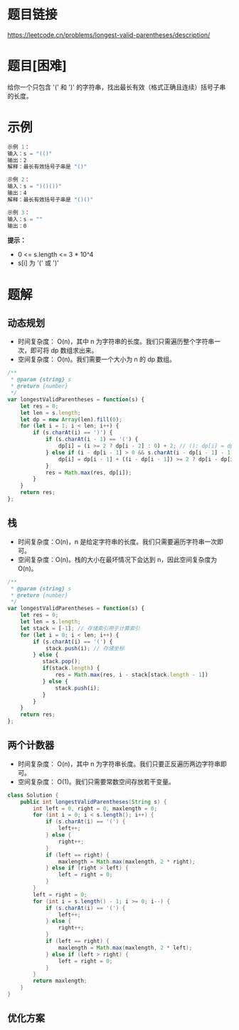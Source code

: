 
# 题目链接

https://leetcode.cn/problems/longest-valid-parentheses/description/

# 题目[困难]

给你一个只包含 '(' 和 ')' 的字符串，找出最长有效（格式正确且连续）括号子串的长度。

# 示例

```js
示例 1：
输入：s = "(()"
输出：2
解释：最长有效括号子串是 "()"

示例 2：
输入：s = ")()())"
输出：4
解释：最长有效括号子串是 "()()"

示例 3：
输入：s = ""
输出：0
```

**提示：**

- 0 <= s.length <= 3 * 10^4
- s[i] 为 '(' 或 ')'

# 题解

## 动态规划

- 时间复杂度： O(n)，其中 n 为字符串的长度。我们只需遍历整个字符串一次，即可将 dp 数组求出来。
- 空间复杂度： O(n)。我们需要一个大小为 n 的 dp 数组。

```js
/**
 * @param {string} s
 * @return {number}
 */
var longestValidParentheses = function(s) {
    let res = 0;
    let len = s.length;
    let dp = new Array(len).fill(0);
    for (let i = 1; i < len; i++) {
        if (s.charAt(i) == ')') {
            if (s.charAt(i - 1) == '(') {
                dp[i] = (i >= 2 ? dp[i - 2] : 0) + 2; // (): dp[i] = dp[i-2] + 2
            } else if (i - dp[i - 1] > 0 && s.charAt(i - dp[i - 1] - 1) == '(') {
                dp[i] = dp[i - 1] + ((i - dp[i - 1]) >= 2 ? dp[i - dp[i - 1] - 2] : 0) + 2;
            }
            res = Math.max(res, dp[i]);
        }
    }
    return res;
};
```

## 栈

- 时间复杂度：O(n)，n 是给定字符串的长度。我们只需要遍历字符串一次即可。
- 空间复杂度：O(n)。栈的大小在最坏情况下会达到 n，因此空间复杂度为 O(n)。

```js
/**
 * @param {string} s
 * @return {number}
 */
var longestValidParentheses = function(s) {
    let res = 0;
    let len = s.length;
    let stack = [-1]; // 存储索引用于计算索引
    for (let i = 0; i < len; i++) {
        if (s.charAt(i) == '(') {
            stack.push(i); // 存储坐标
        } else {
           stack.pop();
           if(stack.length) {
               res = Math.max(res, i - stack[stack.length - 1])
           } else {
               stack.push(i);
           }
        }
    }
    return res;
};
```

## 两个计数器

- 时间复杂度： O(n)，其中 n 为字符串长度。我们只要正反遍历两边字符串即可。
- 空间复杂度： O(1)。我们只需要常数空间存放若干变量。
  
```java
class Solution {
    public int longestValidParentheses(String s) {
        int left = 0, right = 0, maxlength = 0;
        for (int i = 0; i < s.length(); i++) {
            if (s.charAt(i) == '(') {
                left++;
            } else {
                right++;
            }
            if (left == right) {
                maxlength = Math.max(maxlength, 2 * right);
            } else if (right > left) {
                left = right = 0;
            }
        }
        left = right = 0;
        for (int i = s.length() - 1; i >= 0; i--) {
            if (s.charAt(i) == '(') {
                left++;
            } else {
                right++;
            }
            if (left == right) {
                maxlength = Math.max(maxlength, 2 * left);
            } else if (left > right) {
                left = right = 0;
            }
        }
        return maxlength;
    }
}
```
  
## 优化方案